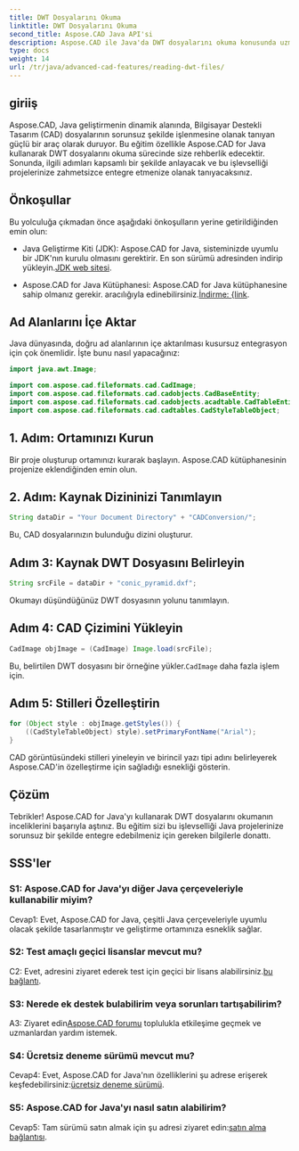 ```yaml
---
title: DWT Dosyalarını Okuma
linktitle: DWT Dosyalarını Okuma
second_title: Aspose.CAD Java API'si
description: Aspose.CAD ile Java'da DWT dosyalarını okuma konusunda uzmanlaşın. Sorunsuz entegrasyon için adım adım kılavuzumuzu izleyin.
type: docs
weight: 14
url: /tr/java/advanced-cad-features/reading-dwt-files/
---
```

## giriiş

Aspose.CAD, Java geliştirmenin dinamik alanında, Bilgisayar Destekli Tasarım (CAD) dosyalarının sorunsuz şekilde işlenmesine olanak tanıyan güçlü bir araç olarak duruyor. Bu eğitim özellikle Aspose.CAD for Java kullanarak DWT dosyalarını okuma sürecinde size rehberlik edecektir. Sonunda, ilgili adımları kapsamlı bir şekilde anlayacak ve bu işlevselliği projelerinize zahmetsizce entegre etmenize olanak tanıyacaksınız.

## Önkoşullar

Bu yolculuğa çıkmadan önce aşağıdaki önkoşulların yerine getirildiğinden emin olun:

- Java Geliştirme Kiti (JDK): Aspose.CAD for Java, sisteminizde uyumlu bir JDK'nın kurulu olmasını gerektirir. En son sürümü adresinden indirip yükleyin.[JDK web sitesi](https://www.oracle.com/java/technologies/javase-downloads.html).

-  Aspose.CAD for Java Kütüphanesi: Aspose.CAD for Java kütüphanesine sahip olmanız gerekir. aracılığıyla edinebilirsiniz.[İndirme: {link](https://releases.aspose.com/cad/java/).

## Ad Alanlarını İçe Aktar

Java dünyasında, doğru ad alanlarının içe aktarılması kusursuz entegrasyon için çok önemlidir. İşte bunu nasıl yapacağınız:

```java
import java.awt.Image;

import com.aspose.cad.fileformats.cad.CadImage;
import com.aspose.cad.fileformats.cad.cadobjects.CadBaseEntity;
import com.aspose.cad.fileformats.cad.cadobjects.acadtable.CadTableEntity;
import com.aspose.cad.fileformats.cad.cadtables.CadStyleTableObject;
```

## 1. Adım: Ortamınızı Kurun

Bir proje oluşturup ortamınızı kurarak başlayın. Aspose.CAD kütüphanesinin projenize eklendiğinden emin olun.

## 2. Adım: Kaynak Dizininizi Tanımlayın

```java
String dataDir = "Your Document Directory" + "CADConversion/";
```

Bu, CAD dosyalarınızın bulunduğu dizini oluşturur.

## Adım 3: Kaynak DWT Dosyasını Belirleyin

```java
String srcFile = dataDir + "conic_pyramid.dxf";
```

Okumayı düşündüğünüz DWT dosyasının yolunu tanımlayın.

## Adım 4: CAD Çizimini Yükleyin

```java
CadImage objImage = (CadImage) Image.load(srcFile);
```

 Bu, belirtilen DWT dosyasını bir örneğine yükler.`CadImage` daha fazla işlem için.

## Adım 5: Stilleri Özelleştirin

```java
for (Object style : objImage.getStyles()) {
    ((CadStyleTableObject) style).setPrimaryFontName("Arial");
}
```

CAD görüntüsündeki stilleri yineleyin ve birincil yazı tipi adını belirleyerek Aspose.CAD'in özelleştirme için sağladığı esnekliği gösterin.

## Çözüm

Tebrikler! Aspose.CAD for Java'yı kullanarak DWT dosyalarını okumanın inceliklerini başarıyla aştınız. Bu eğitim sizi bu işlevselliği Java projelerinize sorunsuz bir şekilde entegre edebilmeniz için gereken bilgilerle donattı.

## SSS'ler

### S1: Aspose.CAD for Java'yı diğer Java çerçeveleriyle kullanabilir miyim?

Cevap1: Evet, Aspose.CAD for Java, çeşitli Java çerçeveleriyle uyumlu olacak şekilde tasarlanmıştır ve geliştirme ortamınıza esneklik sağlar.

### S2: Test amaçlı geçici lisanslar mevcut mu?

 C2: Evet, adresini ziyaret ederek test için geçici bir lisans alabilirsiniz.[bu bağlantı](https://purchase.aspose.com/temporary-license/).

### S3: Nerede ek destek bulabilirim veya sorunları tartışabilirim?

 A3: Ziyaret edin[Aspose.CAD forumu](https://forum.aspose.com/c/cad/19) toplulukla etkileşime geçmek ve uzmanlardan yardım istemek.

### S4: Ücretsiz deneme sürümü mevcut mu?

 Cevap4: Evet, Aspose.CAD for Java'nın özelliklerini şu adrese erişerek keşfedebilirsiniz:[ücretsiz deneme sürümü](https://releases.aspose.com/).

### S5: Aspose.CAD for Java'yı nasıl satın alabilirim?

 Cevap5: Tam sürümü satın almak için şu adresi ziyaret edin:[satın alma bağlantısı](https://purchase.aspose.com/buy).